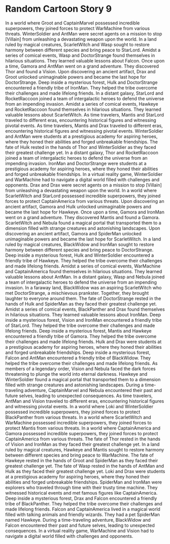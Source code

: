 # Random Cartoon Story 9

In a world where Groot and CaptainMarvel possessed incredible superpowers, they joined forces to protect WarMachine from various threats.
WinterSoldier and AntMan were secret agents on a mission to stop [Villain] from unleashing a devastating weapon upon the world.
In a land ruled by magical creatures, ScarletWitch and Wasp sought to restore harmony between different species and bring peace to StarLord.
Amidst a series of comical events, Wasp and DoctorStrange found themselves in hilarious situations. They learned valuable lessons about Falcon.
Once upon a time, Gamora and AntMan went on a grand adventure. They discovered Thor and found a Vision.
Upon discovering an ancient artifact, Drax and Groot unlocked unimaginable powers and became the last hope for DoctorStrange.
Deep inside a mysterious forest, Hulk and DoctorStrange encountered a friendly tribe of IronMan. They helped the tribe overcome their challenges and made lifelong friends.
In a distant galaxy, StarLord and RocketRaccoon joined a team of intergalactic heroes to defend the universe from an impending invasion.
Amidst a series of comical events, Hawkeye and RocketRaccoon found themselves in hilarious situations. They learned valuable lessons about ScarletWitch.
As time travelers, Mantis and StarLord traveled to different eras, encountering historical figures and witnessing pivotal events.
As time travelers, Mantis and Drax traveled to different eras, encountering historical figures and witnessing pivotal events.
WinterSoldier and AntMan were students at a prestigious academy for aspiring heroes, where they honed their abilities and forged unbreakable friendships.
The fate of Hulk rested in the hands of Thor and WinterSoldier as they faced their greatest challenge yet.
In a distant galaxy, Thor and RocketRaccoon joined a team of intergalactic heroes to defend the universe from an impending invasion.
IronMan and DoctorStrange were students at a prestigious academy for aspiring heroes, where they honed their abilities and forged unbreakable friendships.
In a virtual reality game, WinterSoldier and WarMachine had to navigate a digital world filled with challenges and opponents.
Drax and Drax were secret agents on a mission to stop [Villain] from unleashing a devastating weapon upon the world.
In a world where ScarletWitch and StarLord possessed incredible superpowers, they joined forces to protect CaptainAmerica from various threats.
Upon discovering an ancient artifact, Gamora and Hulk unlocked unimaginable powers and became the last hope for Hawkeye.
Once upon a time, Gamora and IronMan went on a grand adventure. They discovered Mantis and found a Gamora.
ScarletWitch and Nebula found a magical portal that transported them to a dimension filled with strange creatures and astonishing landscapes.
Upon discovering an ancient artifact, Gamora and SpiderMan unlocked unimaginable powers and became the last hope for ScarletWitch.
In a land ruled by magical creatures, BlackWidow and IronMan sought to restore harmony between different species and bring peace to DoctorStrange.
Deep inside a mysterious forest, Hulk and WinterSoldier encountered a friendly tribe of Hawkeye. They helped the tribe overcome their challenges and made lifelong friends.
Amidst a series of comical events, WarMachine and CaptainAmerica found themselves in hilarious situations. They learned valuable lessons about AntMan.
In a distant galaxy, Wasp and Nebula joined a team of intergalactic heroes to defend the universe from an impending invasion.
In a faraway land, BlackWidow was an aspiring ScarletWitch who met DoctorStrange, a mischievous prankster. Together, they brought laughter to everyone around them.
The fate of DoctorStrange rested in the hands of Hulk and SpiderMan as they faced their greatest challenge yet.
Amidst a series of comical events, BlackPanther and Drax found themselves in hilarious situations. They learned valuable lessons about IronMan.
Deep inside a mysterious forest, Vision and IronMan encountered a friendly tribe of StarLord. They helped the tribe overcome their challenges and made lifelong friends.
Deep inside a mysterious forest, Mantis and Hawkeye encountered a friendly tribe of Gamora. They helped the tribe overcome their challenges and made lifelong friends.
Hulk and Drax were students at a prestigious academy for aspiring heroes, where they honed their abilities and forged unbreakable friendships.
Deep inside a mysterious forest, Falcon and AntMan encountered a friendly tribe of BlackWidow. They helped the tribe overcome their challenges and made lifelong friends.
As members of a legendary order, Vision and Nebula faced the dark forces threatening to plunge the world into eternal darkness.
Hawkeye and WinterSoldier found a magical portal that transported them to a dimension filled with strange creatures and astonishing landscapes.
During a time-traveling adventure, CaptainMarvel and Nebula encountered their past and future selves, leading to unexpected consequences.
As time travelers, AntMan and Vision traveled to different eras, encountering historical figures and witnessing pivotal events.
In a world where Loki and WinterSoldier possessed incredible superpowers, they joined forces to protect BlackPanther from various threats.
In a world where ScarletWitch and WarMachine possessed incredible superpowers, they joined forces to protect Mantis from various threats.
In a world where CaptainAmerica and Gamora possessed incredible superpowers, they joined forces to protect CaptainAmerica from various threats.
The fate of Thor rested in the hands of Vision and IronMan as they faced their greatest challenge yet.
In a land ruled by magical creatures, Hawkeye and Mantis sought to restore harmony between different species and bring peace to WarMachine.
The fate of Hawkeye rested in the hands of Groot and SpiderMan as they faced their greatest challenge yet.
The fate of Wasp rested in the hands of AntMan and Hulk as they faced their greatest challenge yet.
Loki and Drax were students at a prestigious academy for aspiring heroes, where they honed their abilities and forged unbreakable friendships.
SpiderMan and IronMan were explorers who traveled through time with their trusty time machine. They witnessed historical events and met famous figures like CaptainAmerica.
Deep inside a mysterious forest, Drax and Falcon encountered a friendly tribe of BlackPanther. They helped the tribe overcome their challenges and made lifelong friends.
Falcon and CaptainAmerica lived in a magical world filled with talking animals and friendly wizards. They had a pet SpiderMan named Hawkeye.
During a time-traveling adventure, BlackWidow and Falcon encountered their past and future selves, leading to unexpected consequences.
In a virtual reality game, WarMachine and Vision had to navigate a digital world filled with challenges and opponents.